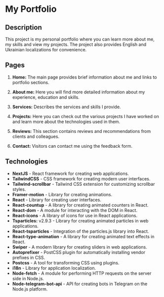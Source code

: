 # My Portfolio

## Description
This project is my personal portfolio where you can learn more about me, my skills and view my projects. The project also provides English and Ukrainian localizations for convenience.

## Pages
1. **Home:** The main page provides brief information about me and links to portfolio sections.

2. **About me:** Here you will find more detailed information about my experience, education and skills.

3. **Services:** Describes the services and skills I provide.

4. **Projects:** Here you can check out the various projects I have worked on and learn more about the technologies used in them.

5. **Reviews:** This section contains reviews and recommendations from clients and colleagues.

6. **Contact:** Visitors can contact me using the feedback form.

## Technologies
- **NextJS** - React framework for creating web applications.
- **TailwindCSS** - CSS framework for creating modern user interfaces.
- **Tailwind-scrollbar** - Tailwind CSS extension for customizing scrollbar styles.
- **Framer-motion** - Library for creating animations.
- **React** - Library for creating user interfaces.
- **React-countup** - A library for creating animated counters in React.
- **React-dom** - A module for interacting with the DOM in React.
- **React-icons** - A library of icons for use in React applications.
- **Tsparticles:** v2.9.3 - Library for creating animated particles in web applications.
- **React-tsparticles** - Integration of the particles.js library into React.
- **React-type-animation** - A library for creating animated text effects in React.
- **Swiper** - A modern library for creating sliders in web applications.
- **Autoprefixer** - PostCSS plugin for automatically installing vendor prefixes in CSS.
- **Postcss** - A tool for transforming CSS using plugins.
- **i18n** - Library for application localization.
- **Node-fetch** - A module for performing HTTP requests on the server side in Node.js.
- **Node-telegram-bot-api** - API for creating bots in Telegram on the Node.js platform.
